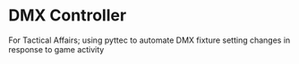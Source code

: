# DMX Controller
For Tactical Affairs; using pyttec to automate DMX fixture setting changes in response to game activity
